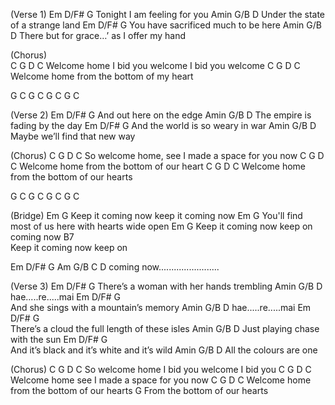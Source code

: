 (Verse 1)
Em  D/F#     G
Tonight I am feeling for you 
Amin      G/B        D
Under the state of a strange land 
Em       D/F#       G
You have sacrificed much to be here 
Amin          G/B          D
There but for grace…’ as I offer my hand 



(Chorus)  
C   G        D                 C
Welcome home I bid you welcome I bid you welcome 
C   G        D        C
Welcome home from the bottom of my heart 

G        C           G         C
G        C           G         C


(Verse 2)
Em  D/F# G
And out  here on the edge 
Amin          G/B        D
The empire is fading by the day 
Em      D/F#        G
And the world is so weary in war 
Amin        G/B           D
Maybe we’ll find that new way 



(Chorus)
C       G        D              C
So welcome home, see I made a space for you now 
C   G        D        C
Welcome home from the bottom of our heart 
C   G        D        C
Welcome home from the bottom of our hearts 

G        C           G         C
G        C           G         C


(Bridge)
Em                         G
Keep it coming now keep it coming now 
Em                               G
You'll find most of us here with hearts wide open 
Em                         G
Keep it coming now keep on coming now 
        B7                 
Keep it coming now keep on  

Em     D/F#   G   Am   G/B   C   D
coming now........................


(Verse 3)
Em         D/F#          G
There’s a woman with her hands trembling 
Amin    G/B    D
hae.....re.....mai 
Em       D/F#        G             
And she sings with a mountain’s memory 
Amin    G/B    D
hae.....re.....mai 
Em         D/F#          G            
There’s a cloud the full length of these isles 
Amin         G/B            D
Just playing chase with the sun 
Em         D/F#          G  
And it’s black and it’s white and it’s wild 
Amin    G/B         D
All the colours are one 



(Chorus)
C     G         D                 C
So welcome home I bid you welcome I bid you 
C       G        D              C
Welcome home see I made a space for you now 
C       G        D    C
Welcome home from the bottom of our hearts 
                       G
From the bottom of our hearts

